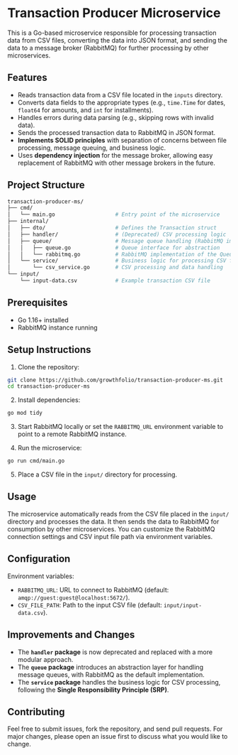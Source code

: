 
# Transaction Producer Microservice

This is a Go-based microservice responsible for processing transaction data from CSV files, converting the data into JSON format, and sending the data to a message broker (RabbitMQ) for further processing by other microservices.

## Features

- Reads transaction data from a CSV file located in the `inputs` directory.
- Converts data fields to the appropriate types (e.g., `time.Time` for dates, `float64` for amounts, and `int` for installments).
- Handles errors during data parsing (e.g., skipping rows with invalid data).
- Sends the processed transaction data to RabbitMQ in JSON format.
- **Implements SOLID principles** with separation of concerns between file processing, message queuing, and business logic.
- Uses **dependency injection** for the message broker, allowing easy replacement of RabbitMQ with other message brokers in the future.

## Project Structure

```bash
transaction-producer-ms/
├── cmd/
│   └── main.go                   # Entry point of the microservice
├── internal/
│   ├── dto/                      # Defines the Transaction struct
│   ├── handler/                  # (Deprecated) CSV processing logic
│   ├── queue/                    # Message queue handling (RabbitMQ implementation)
│   │   ├── queue.go              # Queue interface for abstraction
│   │   └── rabbitmq.go           # RabbitMQ implementation of the Queue interface
│   └── service/                  # Business logic for processing CSV files
│       └── csv_service.go        # CSV processing and data handling
└── input/                        
    └── input-data.csv            # Example transaction CSV file
```

## Prerequisites

- Go 1.16+ installed
- RabbitMQ instance running

## Setup Instructions

1. Clone the repository:

```bash
git clone https://github.com/growthfolio/transaction-producer-ms.git
cd transaction-producer-ms
```

2. Install dependencies:

```bash
go mod tidy
```

3. Start RabbitMQ locally or set the `RABBITMQ_URL` environment variable to point to a remote RabbitMQ instance.

4. Run the microservice:

```bash
go run cmd/main.go
```

5. Place a CSV file in the `input/` directory for processing.

## Usage

The microservice automatically reads from the CSV file placed in the `input/` directory and processes the data. It then sends the data to RabbitMQ for consumption by other microservices. You can customize the RabbitMQ connection settings and CSV input file path via environment variables.

## Configuration

Environment variables:

- `RABBITMQ_URL`: URL to connect to RabbitMQ (default: `amqp://guest:guest@localhost:5672/`).
- `CSV_FILE_PATH`: Path to the input CSV file (default: `input/input-data.csv`).

## Improvements and Changes

- The **`handler` package** is now deprecated and replaced with a more modular approach.
- The **`queue` package** introduces an abstraction layer for handling message queues, with RabbitMQ as the default implementation.
- The **`service` package** handles the business logic for CSV processing, following the **Single Responsibility Principle (SRP)**.

<!-- ## Testing

To run tests, use the following command:

```bash
go test ./...
``` -->

## Contributing

Feel free to submit issues, fork the repository, and send pull requests. For major changes, please open an issue first to discuss what you would like to change.

<!-- ## License

This project is licensed under the MIT License - see the [LICENSE](LICENSE) file for details. -->

